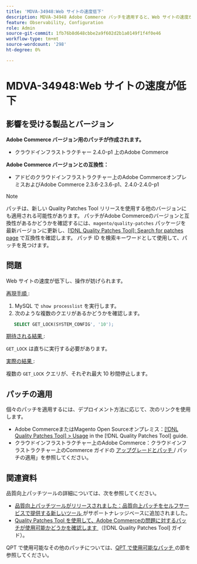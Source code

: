 ```yaml
---
title: 'MDVA-34948:Web サイトの速度低下'
description: MDVA-34948 Adobe Commerce パッチを適用すると、Web サイトの速度が低下する問題が修正されます。 このパッチは、[Quality Patches Tool （QPT） ] （https://experienceleague.adobe.com/en/docs/commerce-knowledge-base/kb/announcements/commerce-announcements/magento-quality-patches-released-new-tool-to-self-serve-quality-patches） 1.1.1 がインストールされている場合に利用できます。 パッチ ID は MDVA-34948。 この問題は、Adobe Commerce バージョン 2.4.1 で修正されました。
feature: Observability, Configuration
role: Admin
source-git-commit: 1fb76b8d648cbbe2a9f602d2b1a0149f1f4f0e46
workflow-type: tm+mt
source-wordcount: '298'
ht-degree: 0%

---
```


# MDVA-34948:Web サイトの速度が低下


## 影響を受ける製品とバージョン

**Adobe Commerce バージョン用のパッチが作成されます。**

* クラウドインフラストラクチャー 2.4.0-p1 上のAdobe Commerce

**Adobe Commerce バージョンとの互換性：**

* アドビのクラウドインフラストラクチャー上のAdobe CommerceオンプレミスおよびAdobe Commerce 2.3.6-2.3.6-p1、2.4.0-2.4.0-p1

>[!NOTE]
>
>パッチは、新しい Quality Patches Tool リリースを使用する他のバージョンにも適用される可能性があります。 パッチがAdobe Commerceのバージョンと互換性があるかどうかを確認するには、`magento/quality-patches` パッケージを最新バージョンに更新し、[[!DNL Quality Patches Tool]: Search for patches page](https://experienceleague.adobe.com/en/docs/commerce-knowledge-base/kb/announcements/commerce-announcements/magento-quality-patches-released-new-tool-to-self-serve-quality-patches) で互換性を確認します。 パッチ ID を検索キーワードとして使用して、パッチを見つけます。

## 問題

Web サイトの速度が低下し、操作が妨げられます。

<u> 再現手順 </u>:

1. MySQL で `show processlist` を実行します。
1. 次のような複数のクエリがあるかどうかを確認します。

```sql
   SELECT GET_LOCK(SYSTEM_CONFIG', '10');
```

<u> 期待される結果 </u>:

`GET_LOCK` は直ちに実行する必要があります。

<u> 実際の結果 </u>:

複数の `GET_LOCK` クエリが、それぞれ最大 10 秒間停止します。

## パッチの適用

個々のパッチを適用するには、デプロイメント方法に応じて、次のリンクを使用します。

* Adobe CommerceまたはMagento Open Sourceオンプレミス：[[!DNL Quality Patches Tool] > Usage](/help/tools/quality-patches-tool/usage.md) in the [!DNL Quality Patches Tool] guide.
* クラウドインフラストラクチャー上のAdobe Commerce：クラウドインフラストラクチャー上のCommerce ガイドの [ アップグレードとパッチ ](https://experienceleague.adobe.com/docs/commerce-cloud-service/user-guide/develop/upgrade/apply-patches.html)/ パッチの適用」を参照してください。

## 関連資料

品質向上パッチツールの詳細については、次を参照してください。

* [ 品質向上パッチツールがリリースされました：品質向上パッチをセルフサービスで提供する新しいツール ](https://experienceleague.adobe.com/en/docs/commerce-knowledge-base/kb/announcements/commerce-announcements/magento-quality-patches-released-new-tool-to-self-serve-quality-patches) がサポートナレッジベースに追加されました。
* [Quality Patches Tool を使用して、Adobe Commerceの問題に対するパッチが使用可能かどうかを確認します ](/help/tools/quality-patches-tool/patches-available-in-qpt/check-patch-for-magento-issue-with-magento-quality-patches.md) （[!DNL Quality Patches Tool] ガイド）。

QPT で使用可能なその他のパッチについては、[QPT で使用可能なパッチ ](https://experienceleague.adobe.com/tools/commerce-quality-patches/index.html) の節を参照してください。
